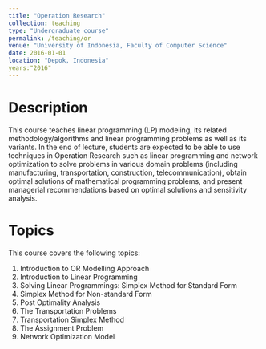 ```yaml
---
title: "Operation Research"
collection: teaching
type: "Undergraduate course"
permalink: /teaching/or
venue: "University of Indonesia, Faculty of Computer Science"
date: 2016-01-01
location: "Depok, Indonesia"
years:"2016"
---
```

Description
======
This course teaches linear programming (LP) modeling, its related methodology/algorithms and linear programming problems as well as its variants. In the end of lecture, students are expected to be able to use techniques in Operation Research such as linear programming and network optimization to solve problems in various domain problems (including manufacturing, transportation, construction, telecommunication), obtain optimal solutions of mathematical programming problems, and present managerial recommendations based on optimal solutions and sensitivity analysis.

Topics
======
This course covers the following topics:
1. Introduction to OR Modelling Approach
2. Introduction to Linear Programming
3. Solving Linear Programmings: Simplex Method for Standard Form 
4. Simplex Method for Non-standard Form 
5. Post Optimality Analysis
6. The Transportation Problems
7. Transportation Simplex Method 
8. The Assignment Problem 
9. Network Optimization Model 
